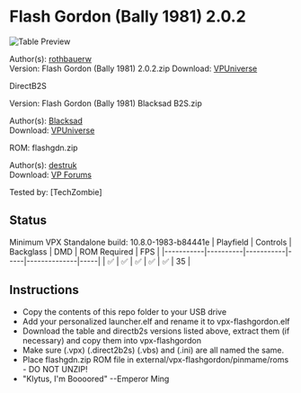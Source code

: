 # Flash Gordon (Bally 1981) 2.0.2

![Table Preview](https://vpuniverse.com/screenshots/monthly_2022_09/Desktop.png.ecd40348f60753fb0c4dfe91ac6ff553.png)

Author(s): [rothbauerw](https://vpuniverse.com/profile/10798-rothbauerw/)  
Version: Flash Gordon (Bally 1981) 2.0.2.zip
Download:  [VPUniverse](https://vpuniverse.com/files/file/11584-flash-gordon-bally-1981/)

DirectB2S

Version: Flash Gordon (Bally 1981) Blacksad B2S.zip

Author(s): [Blacksad](https://vpuniverse.com/profile/9127-blacksad/)  
Download:  [VPUniverse](https://vpuniverse.com/files/file/11584-flash-gordon-bally-1981/)

ROM:
flashgdn.zip

Author(s): [destruk](https://www.vpforums.org/index.php?showuser=5)  
Download:  [VP Forums](https://www.vpforums.org/index.php?app=downloads&showfile=668)

Tested by:
[TechZombie]

## Status 

Minimum VPX Standalone build: 10.8.0-1983-b84441e
| Playfield | Controls | Backglass | DMD | ROM Required | FPS | 
|-----------|----------|-----------|-----|--------------|-----|
| :white_check_mark: | :white_check_mark: | :white_check_mark: | :white_check_mark: | :white_check_mark: | 35 |

## Instructions

- Copy the contents of this repo folder to your USB drive
- Add your personalized launcher.elf and rename it to vpx-flashgordon.elf
- Download the table and directb2s versions listed above, extract them (if necessary) and copy them into vpx-flashgordon
- Make sure (.vpx) (.direct2b2s) (.vbs) and (.ini) are all named the same. 
- Place flashgdn.zip ROM file in external/vpx-flashgordon/pinmame/roms - DO NOT UNZIP!
- "Klytus, I'm Boooored" --Emperor Ming
